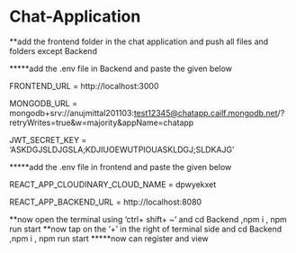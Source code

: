 # Chat-Application


**add the frontend folder in the chat application and push all files and folders except Backend


*****add the .env file in Backend and paste the given below

 FRONTEND_URL = http://localhost:3000
 
 MONGODB_URL = mongodb+srv://anujmittal201103:test12345@chatapp.cailf.mongodb.net/?retryWrites=true&w=majority&appName=chatapp
 
JWT_SECRET_KEY = ‘ASKDGJSLDJGSLA;KDJIUOEWUTPIOUASKLDGJ;SLDKAJG’




*****add the .env file in frontend and paste the given below 

REACT_APP_CLOUDINARY_CLOUD_NAME = dpwyekxet    

REACT_APP_BACKEND_URL = http://localhost:8080


**now open the terminal using ‘ctrl+ shift+ ~’ and cd Backend ,npm i , npm run start **now tap on the ‘+’ in the right of terminal side and cd Backend ,npm i , npm run start *****now can register and view
